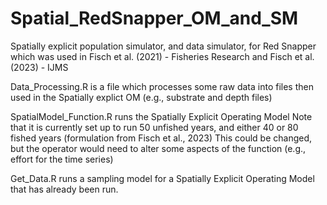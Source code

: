 # Spatial_RedSnapper_OM_and_SM
Spatially explicit population simulator, and data simulator, for Red Snapper which was used in Fisch et al. (2021) - Fisheries Research and Fisch et al. (2023) - IJMS

Data_Processing.R is a file which processes some raw data into files then used in the Spatially explict OM (e.g., substrate and depth files)

SpatialModel_Function.R runs the Spatially Explicit Operating Model 
   Note that it is currently set up to run 50 unfished years, and either 40 or 80 fished years (formulation from Fisch et al., 2023)
   This could be changed, but the operator would need to alter some aspects of the function (e.g., effort for the time series)

Get_Data.R runs a sampling model for a Spatially Explicit Operating Model that has already been run. 

